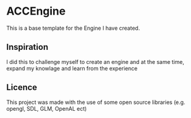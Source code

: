 # ACCEngine

This is a base template for the Engine I have created.

## Inspiration 

I did this to challenge myself to create an engine and at the same time, expand my knowlage and learn from the experience 

## Licence

This project was made with the use of some open source libraries (e.g. opengl, SDL, GLM, OpenAL ect)